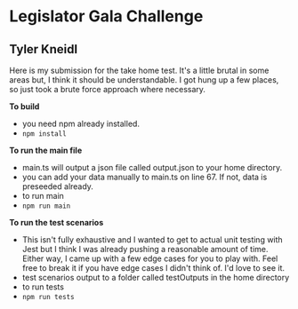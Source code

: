 # Legislator Gala Challenge
## Tyler Kneidl

Here is my submission for the take home test.  It's a little brutal in some areas 
but, I think it should be understandable.  I got hung up a few places, so just 
took a brute force approach where necessary.  

**To build** 
- you need npm already installed.
- `npm install`

**To run the main file**
- main.ts will output a json file called output.json to your home directory. 
- you can add your data manually to main.ts on line 67. If not, data is preseeded already. 
- to run main
 - `npm run main`

**To run the test scenarios**
- This isn't fully exhaustive and I wanted to get to actual unit testing with Jest but 
I think I was already pushing a reasonable amount of time.  Either way, I came up with 
a few edge cases for you to play with.  Feel free to break it if you have edge cases
I didn't think of.  I'd love to see it.
- test scenarios output to a folder called testOutputs in the home directory
- to run tests
 - `npm run tests`